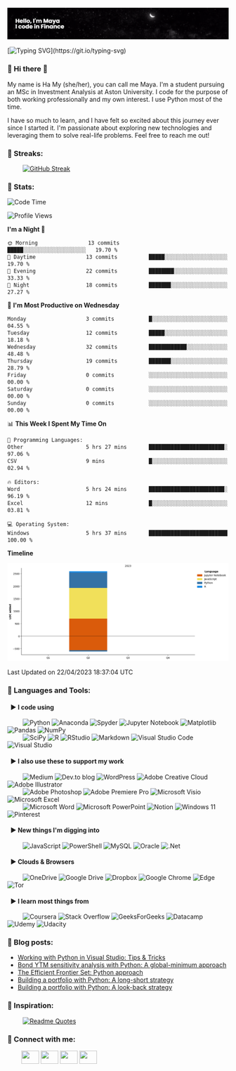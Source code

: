 [![MasterHead](https://github.com/hoanghamy98/hoanghamy98/blob/main/banner.png)](http://github.com/hoanghamy98)

[![Typing SVG](https://readme-typing-svg.demolab.com?font=Fira+Code&size=17&pause=307&color=173363&width=435&lines=Hello%2C+I'm+Maya;I+code+in+Finance%2C+mostly+using+Python;Always+learning%2C+always+feeling+inspired!)](https://git.io/typing-svg)

### 🔳 Hi there 👋

My name is Ha My (she/her), you can call me Maya. I'm a student pursuing an MSc in Investment Analysis at Aston University. I code for the purpose of both working professionally and my own interest. I use Python most of the time. 

I have so much to learn, and I have felt so excited about this journey ever since I started it. I'm passionate about exploring new technologies and leveraging them to solve real-life problems. Feel free to reach me out!

### 🔳 Streaks:
&emsp;&emsp;&ensp;[![GitHub Streak](http://github-readme-streak-stats.herokuapp.com?user=hoanghamy98&theme=graywhite)](https://git.io/streak-stats)

### 🔳 Stats:
<!--START_SECTION:waka-->
![Code Time](http://img.shields.io/badge/Code%20Time-7%20hrs%2017%20mins-blue)

![Profile Views](http://img.shields.io/badge/Profile%20Views-47-blue)

**I'm a Night 🦉** 

```text
🌞 Morning                13 commits          █████░░░░░░░░░░░░░░░░░░░░   19.70 % 
🌆 Daytime                13 commits          █████░░░░░░░░░░░░░░░░░░░░   19.70 % 
🌃 Evening                22 commits          ████████░░░░░░░░░░░░░░░░░   33.33 % 
🌙 Night                  18 commits          ███████░░░░░░░░░░░░░░░░░░   27.27 % 
```
📅 **I'm Most Productive on Wednesday** 

```text
Monday                   3 commits           █░░░░░░░░░░░░░░░░░░░░░░░░   04.55 % 
Tuesday                  12 commits          █████░░░░░░░░░░░░░░░░░░░░   18.18 % 
Wednesday                32 commits          ████████████░░░░░░░░░░░░░   48.48 % 
Thursday                 19 commits          ███████░░░░░░░░░░░░░░░░░░   28.79 % 
Friday                   0 commits           ░░░░░░░░░░░░░░░░░░░░░░░░░   00.00 % 
Saturday                 0 commits           ░░░░░░░░░░░░░░░░░░░░░░░░░   00.00 % 
Sunday                   0 commits           ░░░░░░░░░░░░░░░░░░░░░░░░░   00.00 % 
```


📊 **This Week I Spent My Time On** 

```text
💬 Programming Languages: 
Other                    5 hrs 27 mins       ████████████████████████░   97.06 % 
CSV                      9 mins              █░░░░░░░░░░░░░░░░░░░░░░░░   02.94 % 

🔥 Editors: 
Word                     5 hrs 24 mins       ████████████████████████░   96.19 % 
Excel                    12 mins             █░░░░░░░░░░░░░░░░░░░░░░░░   03.81 % 

💻 Operating System: 
Windows                  5 hrs 37 mins       █████████████████████████   100.00 % 
```

**Timeline**

![Lines of Code chart](https://raw.githubusercontent.com/hoanghamy98/hoanghamy98/main/assets/bar_graph.png)


 Last Updated on 22/04/2023 18:37:04 UTC
<!--END_SECTION:waka-->

### 🔳 Languages and Tools:
#### &ensp;▶️ I code using
&emsp;&emsp;&ensp;![Python](https://img.shields.io/badge/python-3670A0?style=for-the-badge&logo=python&logoColor=ffdd54)
![Anaconda](https://img.shields.io/badge/Anaconda-%2344A833.svg?style=for-the-badge&logo=anaconda&logoColor=white)
![Spyder](https://img.shields.io/badge/Spyder-838485?style=for-the-badge&logo=spyder%20ide&logoColor=maroon)
![Jupyter Notebook](https://img.shields.io/badge/jupyter-%23FA0F00.svg?style=for-the-badge&logo=jupyter&logoColor=white)
![Matplotlib](https://img.shields.io/badge/Matplotlib-%23ffffff.svg?style=for-the-badge&logo=Matplotlib&logoColor=black)
![Pandas](https://img.shields.io/badge/pandas-%23150458.svg?style=for-the-badge&logo=pandas&logoColor=white)
![NumPy](https://img.shields.io/badge/numpy-%23013243.svg?style=for-the-badge&logo=numpy&logoColor=white)
<br />&emsp;&emsp;&ensp;![SciPy](https://img.shields.io/badge/SciPy-%230C55A5.svg?style=for-the-badge&logo=scipy&logoColor=%white)
![R](https://img.shields.io/badge/r-%23276DC3.svg?style=for-the-badge&logo=r&logoColor=white)
![RStudio](https://img.shields.io/badge/RStudio-4285F4?style=for-the-badge&logo=rstudio&logoColor=white)
![Markdown](https://img.shields.io/badge/markdown-%23000000.svg?style=for-the-badge&logo=markdown&logoColor=white)
![Visual Studio Code](https://img.shields.io/badge/Visual%20Studio%20Code-0078d7.svg?style=for-the-badge&logo=visual-studio-code&logoColor=white)
![Visual Studio](https://img.shields.io/badge/Visual%20Studio-5C2D91.svg?style=for-the-badge&logo=visual-studio&logoColor=white)

#### &ensp;▶️ I also use these to support my work
&emsp;&emsp;&ensp;![Medium](https://img.shields.io/badge/Medium-12100E?style=for-the-badge&logo=medium&logoColor=white)
![Dev.to blog](https://img.shields.io/badge/dev.to-0A0A0A?style=for-the-badge&logo=dev.to&logoColor=white)
![WordPress](https://img.shields.io/badge/WordPress-%23117AC9.svg?style=for-the-badge&logo=WordPress&logoColor=white)
![Adobe Creative Cloud](https://img.shields.io/badge/Adobe%20Creative%20Cloud-DA1F26.svg?style=for-the-badge&logo=Adobe%20Creative%20Cloud&logoColor=white)
![Adobe Illustrator](https://img.shields.io/badge/adobe%20illustrator-%23FF9A00.svg?style=for-the-badge&logo=adobe%20illustrator&logoColor=white)
<br />&emsp;&emsp;&ensp;![Adobe Photoshop](https://img.shields.io/badge/adobe%20photoshop-%2331A8FF.svg?style=for-the-badge&logo=adobe%20photoshop&logoColor=white)
![Adobe Premiere Pro](https://img.shields.io/badge/Adobe%20Premiere%20Pro-9999FF.svg?style=for-the-badge&logo=Adobe%20Premiere%20Pro&logoColor=white)
![Microsoft Visio ](https://img.shields.io/badge/Microsoft_Visio-3955A3?style=for-the-badge&logo=microsoft-visio&logoColor=white)
![Microsoft Excel](https://img.shields.io/badge/Microsoft_Excel-217346?style=for-the-badge&logo=microsoft-excel&logoColor=white)
<br />&emsp;&emsp;&ensp;![Microsoft Word](https://img.shields.io/badge/Microsoft_Word-2B579A?style=for-the-badge&logo=microsoft-word&logoColor=white)
![Microsoft PowerPoint](https://img.shields.io/badge/Microsoft_PowerPoint-B7472A?style=for-the-badge&logo=microsoft-powerpoint&logoColor=white)
![Notion](https://img.shields.io/badge/Notion-%23000000.svg?style=for-the-badge&logo=notion&logoColor=white)
![Windows 11](https://img.shields.io/badge/Windows%2011-%230079d5.svg?style=for-the-badge&logo=Windows%2011&logoColor=white)
![Pinterest](https://img.shields.io/badge/Pinterest-%23E60023.svg?style=for-the-badge&logo=Pinterest&logoColor=white)

#### &ensp;▶️ New things I'm digging into
&emsp;&emsp;&ensp;![JavaScript](https://img.shields.io/badge/javascript-%23323330.svg?style=for-the-badge&logo=javascript&logoColor=%23F7DF1E)
![PowerShell](https://img.shields.io/badge/PowerShell-%235391FE.svg?style=for-the-badge&logo=powershell&logoColor=white)
![MySQL](https://img.shields.io/badge/mysql-%2300f.svg?style=for-the-badge&logo=mysql&logoColor=white)
![Oracle](https://img.shields.io/badge/Oracle-F80000?style=for-the-badge&logo=oracle&logoColor=white)
![.Net](https://img.shields.io/badge/.NET-5C2D91?style=for-the-badge&logo=.net&logoColor=white)

#### &ensp;▶️ Clouds & Browsers
&emsp;&emsp;&ensp;![OneDrive](https://img.shields.io/badge/OneDrive-0078D4.svg?style=for-the-badge&logo=microsoftonedrive&logoColor=white)
![Google Drive](https://img.shields.io/badge/Google%20Drive-4285F4?style=for-the-badge&logo=googledrive&logoColor=white)
![Dropbox](https://img.shields.io/badge/Dropbox-%233B4D98.svg?style=for-the-badge&logo=Dropbox&logoColor=white)
![Google Chrome](https://img.shields.io/badge/Google%20Chrome-4285F4?style=for-the-badge&logo=GoogleChrome&logoColor=white)
![Edge](https://img.shields.io/badge/Edge-0078D7?style=for-the-badge&logo=Microsoft-edge&logoColor=white)
![Tor](https://img.shields.io/badge/Tor-7D4698?style=for-the-badge&logo=Tor-Browser&logoColor=white)

#### &ensp;▶️ I learn most things from
&emsp;&emsp;&ensp;![Coursera](https://img.shields.io/badge/Coursera-%230056D2.svg?style=for-the-badge&logo=Coursera&logoColor=white)
![Stack Overflow](https://img.shields.io/badge/-Stackoverflow-FE7A16?style=for-the-badge&logo=stack-overflow&logoColor=white)
![GeeksForGeeks](https://img.shields.io/badge/GeeksforGeeks-gray?style=for-the-badge&logo=geeksforgeeks&logoColor=35914c)
![Datacamp](https://img.shields.io/badge/Datacamp-05192D?style=for-the-badge&logo=datacamp&logoColor=03E860)
![Udemy](https://img.shields.io/badge/Udemy-A435F0?style=for-the-badge&logo=Udemy&logoColor=white)
![Udacity](https://img.shields.io/badge/Udacity-grey?style=for-the-badge&logo=udacity&logoColor=15B8E6)

### 🔳 Blog posts:
<!-- BLOG-POST-LIST:START -->
- [Working with Python in Visual Studio: Tips &amp; Tricks](https://dev.to/hoanghamy98/working-with-python-in-visual-studio-tips-tricks-4fob)
- [Bond YTM sensitivity analysis with Python: A global-minimum approach](https://dev.to/hoanghamy98/bond-ytm-sensitivity-analysis-a-global-minimum-approach-4f43)
- [The Efficient Frontier Set: Python approach](https://dev.to/hoanghamy98/the-efficient-frontier-set-3j1c)
- [Building a portfolio with Python: A long-short strategy](https://dev.to/hoanghamy98/building-a-portfolio-with-python-a-long-short-strategy-2oaf)
- [Building a portfolio with Python: A look-back strategy](https://dev.to/hoanghamy98/building-a-portfolio-with-python-a-look-back-strategy-57o3)
<!-- BLOG-POST-LIST:END -->

### 🔳 Inspiration:
&emsp;&emsp;&ensp;[![Readme Quotes](https://quotes-github-readme.vercel.app/api?type=horizontal&theme=light&border_color=B2BEB5)](https://github.com/piyushsuthar/github-readme-quotes)

### 🔳 Connect with me:
&emsp;&emsp;
<a href="https://www.facebook.com/hoanghamy141098" target="blank"><img align="center" src="https://cdn.jsdelivr.net/npm/simple-icons@3.0.1/icons/facebook.svg" alt="" height="30" width="40" /></a>
<a href="https://www.linkedin.com/in/myhoang98" target="blank"><img align="center" src="https://cdn.jsdelivr.net/npm/simple-icons@3.0.1/icons/linkedin.svg" alt="" height="30" width="40" /></a>
<a href="https://www.instagram.com/myhoang306" target="blank"><img align="center" src="https://cdn.jsdelivr.net/npm/simple-icons@3.0.1/icons/instagram.svg" alt="" height="30" width="40" /></a>
<a href="https://www.youtube.com/channel/UCQfFErXWG2snqjaLOnIJWnw" target="blank"><img align="center" src="https://cdn.jsdelivr.net/npm/simple-icons@3.0.1/icons/youtube.svg" alt="" height="30" width="40" /></a>
</p>
